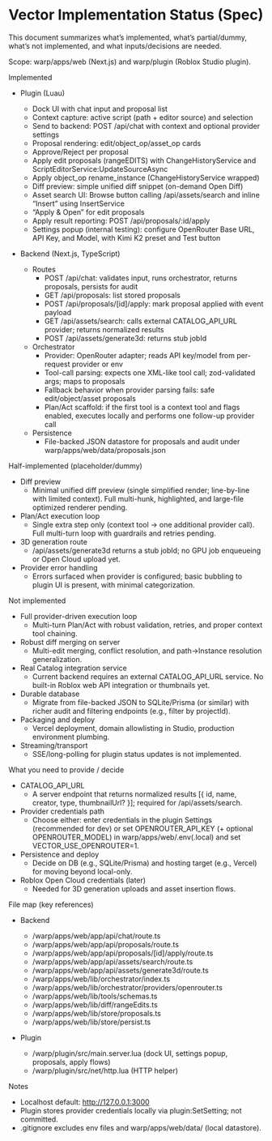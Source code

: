 # Vector Implementation Status (Spec)

This document summarizes what’s implemented, what’s partial/dummy, what’s not implemented, and what inputs/decisions are needed.

Scope: warp/apps/web (Next.js) and warp/plugin (Roblox Studio plugin).

Implemented

- Plugin (Luau)
  - Dock UI with chat input and proposal list
  - Context capture: active script (path + editor source) and selection
  - Send to backend: POST /api/chat with context and optional provider settings
  - Proposal rendering: edit/object_op/asset_op cards
  - Approve/Reject per proposal
  - Apply edit proposals (rangeEDITS) with ChangeHistoryService and ScriptEditorService:UpdateSourceAsync
  - Apply object_op rename_instance (ChangeHistoryService wrapped)
  - Diff preview: simple unified diff snippet (on-demand Open Diff)
  - Asset search UI: Browse button calling /api/assets/search and inline “Insert” using InsertService
  - “Apply & Open” for edit proposals
  - Apply result reporting: POST /api/proposals/:id/apply
  - Settings popup (internal testing): configure OpenRouter Base URL, API Key, and Model, with Kimi K2 preset and Test button

- Backend (Next.js, TypeScript)
  - Routes
    - POST /api/chat: validates input, runs orchestrator, returns proposals, persists for audit
    - GET /api/proposals: list stored proposals
    - POST /api/proposals/[id]/apply: mark proposal applied with event payload
    - GET /api/assets/search: calls external CATALOG_API_URL provider; returns normalized results
    - POST /api/assets/generate3d: returns stub jobId
  - Orchestrator
    - Provider: OpenRouter adapter; reads API key/model from per-request provider or env
    - Tool-call parsing: expects one XML-like tool call; zod-validated args; maps to proposals
    - Fallback behavior when provider parsing fails: safe edit/object/asset proposals
    - Plan/Act scaffold: if the first tool is a context tool and flags enabled, executes locally and performs one follow-up provider call
  - Persistence
    - File-backed JSON datastore for proposals and audit under warp/apps/web/data/proposals.json

Half-implemented (placeholder/dummy)

- Diff preview
  - Minimal unified diff preview (single simplified render; line-by-line with limited context). Full multi-hunk, highlighted, and large-file optimized renderer pending.
- Plan/Act execution loop
  - Single extra step only (context tool → one additional provider call). Full multi-turn loop with guardrails and retries pending.
- 3D generation route
  - /api/assets/generate3d returns a stub jobId; no GPU job enqueueing or Open Cloud upload yet.
- Provider error handling
  - Errors surfaced when provider is configured; basic bubbling to plugin UI is present, with minimal categorization.

Not implemented

- Full provider-driven execution loop
  - Multi-turn Plan/Act with robust validation, retries, and proper context tool chaining.
- Robust diff merging on server
  - Multi-edit merging, conflict resolution, and path→Instance resolution generalization.
- Real Catalog integration service
  - Current backend requires an external CATALOG_API_URL service. No built-in Roblox web API integration or thumbnails yet.
- Durable database
  - Migrate from file-backed JSON to SQLite/Prisma (or similar) with richer audit and filtering endpoints (e.g., filter by projectId).
- Packaging and deploy
  - Vercel deployment, domain allowlisting in Studio, production environment plumbing.
- Streaming/transport
  - SSE/long-polling for plugin status updates is not implemented.

What you need to provide / decide

- CATALOG_API_URL
  - A server endpoint that returns normalized results [{ id, name, creator, type, thumbnailUrl? }]; required for /api/assets/search.
- Provider credentials path
  - Choose either: enter credentials in the plugin Settings (recommended for dev) or set OPENROUTER_API_KEY (+ optional OPENROUTER_MODEL) in warp/apps/web/.env(.local) and set VECTOR_USE_OPENROUTER=1.
- Persistence and deploy
  - Decide on DB (e.g., SQLite/Prisma) and hosting target (e.g., Vercel) for moving beyond local-only.
- Roblox Open Cloud credentials (later)
  - Needed for 3D generation uploads and asset insertion flows.

File map (key references)

- Backend
  - /warp/apps/web/app/api/chat/route.ts
  - /warp/apps/web/app/api/proposals/route.ts
  - /warp/apps/web/app/api/proposals/[id]/apply/route.ts
  - /warp/apps/web/app/api/assets/search/route.ts
  - /warp/apps/web/app/api/assets/generate3d/route.ts
  - /warp/apps/web/lib/orchestrator/index.ts
  - /warp/apps/web/lib/orchestrator/providers/openrouter.ts
  - /warp/apps/web/lib/tools/schemas.ts
  - /warp/apps/web/lib/diff/rangeEdits.ts
  - /warp/apps/web/lib/store/proposals.ts
  - /warp/apps/web/lib/store/persist.ts

- Plugin
  - /warp/plugin/src/main.server.lua (dock UI, settings popup, proposals, apply flows)
  - /warp/plugin/src/net/http.lua (HTTP helper)

Notes

- Localhost default: http://127.0.0.1:3000
- Plugin stores provider credentials locally via plugin:SetSetting; not committed.
- .gitignore excludes env files and warp/apps/web/data/ (local datastore).

